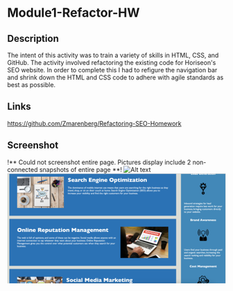 # Module1-Refactor-HW


## Description

The intent of this activity was to train a variety of skills in HTML, CSS, and GitHub.
The activity involved refactoring the existing code for Horiseon's SEO website.  In order to complete this I had to refigure the navigation bar and shrink down the HTML and CSS code to adhere with agile standards as best as possible.

## Links
https://github.com/Zmarenberg/Refactoring-SEO-Homework



## Screenshot
!** Could not screenshot entire page. Pictures display include 2 non-connected snapshots of entire page **!
![Alt text](Screenshots/Screen%20Shot%202022-11-17%20at%208.37.08%20PM.png)
![Alt text](Screenshots/Screen%20Shot%202022-11-17%20at%208.37.41%20PM.png)